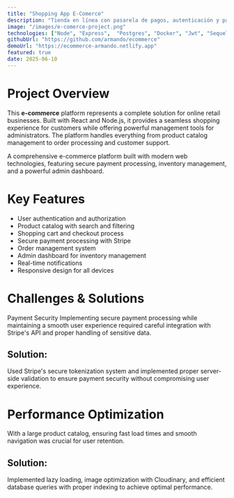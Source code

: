 ```yaml
---
title: "Shopping App E-Comerce"
description: "Tienda en línea con pasarela de pagos, autenticación y panel de administración."
image: "/images/e-comerce-project.png"
technologies: ["Node", "Express",  "Postgres", "Docker", "Jwt", "Sequelize" ]
githubUrl: "https://github.com/armando/ecommerce"
demoUrl: "https://ecommerce-armando.netlify.app"
featured: true
date: 2025-06-10
---
```


# Project Overview
This **e-commerce** platform represents a complete solution for online retail businesses. Built with React and Node.js, it provides a seamless shopping experience for customers while offering powerful management tools for administrators. The platform handles everything from product catalog management to order processing and customer support.

A comprehensive e-commerce platform built with modern web technologies, featuring secure payment processing, inventory management, and a powerful admin dashboard.


# Key Features
* User authentication and authorization
* Product catalog with search and filtering
* Shopping cart and checkout process
* Secure payment processing with Stripe
* Order management system
* Admin dashboard for inventory management
* Real-time notifications
* Responsive design for all devices


# Challenges & Solutions
Payment Security
Implementing secure payment processing while maintaining a smooth user experience required careful integration with Stripe's API and proper handling of sensitive data.

## Solution:
Used Stripe's secure tokenization system and implemented proper server-side validation to ensure payment security without compromising user experience.

# Performance Optimization
With a large product catalog, ensuring fast load times and smooth navigation was crucial for user retention.

## Solution:
Implemented lazy loading, image optimization with Cloudinary, and efficient database queries with proper indexing to achieve optimal performance.


